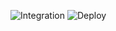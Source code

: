 
![Integration](https://github.com/CristovamSilva/gha-workflows/actions/workflows/integration.yml/badge.svg)
![Deploy](https://github.com/CristovamSilva/gha-workflows/actions/workflows/deployment.yml/badge.svg)